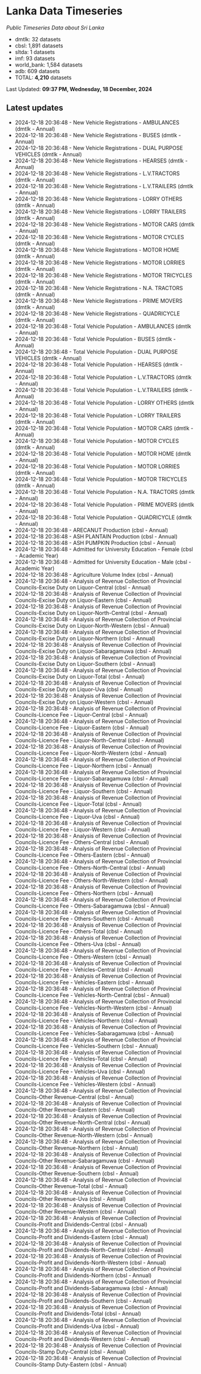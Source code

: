 # Lanka Data Timeseries
*Public Timeseries Data about Sri Lanka*

* dmtlk: 32 datasets
* cbsl: 1,891 datasets
* sltda: 1 datasets
* imf: 93 datasets
* world_bank: 1,584 datasets
* adb: 609 datasets
* TOTAL: **4,210** datasets

Last Updated: **09:37 PM, Wednesday, 18 December, 2024**

## Latest updates

* 2024-12-18 20:36:48 - New Vehicle Registrations - AMBULANCES (dmtlk - Annual)
* 2024-12-18 20:36:48 - New Vehicle Registrations - BUSES (dmtlk - Annual)
* 2024-12-18 20:36:48 - New Vehicle Registrations - DUAL PURPOSE VEHICLES (dmtlk - Annual)
* 2024-12-18 20:36:48 - New Vehicle Registrations - HEARSES (dmtlk - Annual)
* 2024-12-18 20:36:48 - New Vehicle Registrations - L.V.TRACTORS (dmtlk - Annual)
* 2024-12-18 20:36:48 - New Vehicle Registrations - L.V.TRAILERS (dmtlk - Annual)
* 2024-12-18 20:36:48 - New Vehicle Registrations - LORRY OTHERS (dmtlk - Annual)
* 2024-12-18 20:36:48 - New Vehicle Registrations - LORRY TRAILERS (dmtlk - Annual)
* 2024-12-18 20:36:48 - New Vehicle Registrations - MOTOR CARS (dmtlk - Annual)
* 2024-12-18 20:36:48 - New Vehicle Registrations - MOTOR CYCLES (dmtlk - Annual)
* 2024-12-18 20:36:48 - New Vehicle Registrations - MOTOR HOME (dmtlk - Annual)
* 2024-12-18 20:36:48 - New Vehicle Registrations - MOTOR LORRIES (dmtlk - Annual)
* 2024-12-18 20:36:48 - New Vehicle Registrations - MOTOR TRICYCLES (dmtlk - Annual)
* 2024-12-18 20:36:48 - New Vehicle Registrations - N.A. TRACTORS (dmtlk - Annual)
* 2024-12-18 20:36:48 - New Vehicle Registrations - PRIME MOVERS (dmtlk - Annual)
* 2024-12-18 20:36:48 - New Vehicle Registrations - QUADRICYCLE (dmtlk - Annual)
* 2024-12-18 20:36:48 - Total Vehicle Population - AMBULANCES (dmtlk - Annual)
* 2024-12-18 20:36:48 - Total Vehicle Population - BUSES (dmtlk - Annual)
* 2024-12-18 20:36:48 - Total Vehicle Population - DUAL PURPOSE VEHICLES (dmtlk - Annual)
* 2024-12-18 20:36:48 - Total Vehicle Population - HEARSES (dmtlk - Annual)
* 2024-12-18 20:36:48 - Total Vehicle Population - L.V.TRACTORS (dmtlk - Annual)
* 2024-12-18 20:36:48 - Total Vehicle Population - L.V.TRAILERS (dmtlk - Annual)
* 2024-12-18 20:36:48 - Total Vehicle Population - LORRY OTHERS (dmtlk - Annual)
* 2024-12-18 20:36:48 - Total Vehicle Population - LORRY TRAILERS (dmtlk - Annual)
* 2024-12-18 20:36:48 - Total Vehicle Population - MOTOR CARS (dmtlk - Annual)
* 2024-12-18 20:36:48 - Total Vehicle Population - MOTOR CYCLES (dmtlk - Annual)
* 2024-12-18 20:36:48 - Total Vehicle Population - MOTOR HOME (dmtlk - Annual)
* 2024-12-18 20:36:48 - Total Vehicle Population - MOTOR LORRIES (dmtlk - Annual)
* 2024-12-18 20:36:48 - Total Vehicle Population - MOTOR TRICYCLES (dmtlk - Annual)
* 2024-12-18 20:36:48 - Total Vehicle Population - N.A. TRACTORS (dmtlk - Annual)
* 2024-12-18 20:36:48 - Total Vehicle Population - PRIME MOVERS (dmtlk - Annual)
* 2024-12-18 20:36:48 - Total Vehicle Population - QUADRICYCLE (dmtlk - Annual)
* 2024-12-18 20:36:48 - ARECANUT Production (cbsl - Annual)
* 2024-12-18 20:36:48 - ASH PLANTAIN Production (cbsl - Annual)
* 2024-12-18 20:36:48 - ASH PUMPKIN Production (cbsl - Annual)
* 2024-12-18 20:36:48 - Admitted for University Education - Female (cbsl - Academic Year)
* 2024-12-18 20:36:48 - Admitted for University Education - Male (cbsl - Academic Year)
* 2024-12-18 20:36:48 - Agriculture Volume Index (cbsl - Annual)
* 2024-12-18 20:36:48 - Analysis of Revenue Collection of Provincial Councils-Excise Duty on Liquor-Central (cbsl - Annual)
* 2024-12-18 20:36:48 - Analysis of Revenue Collection of Provincial Councils-Excise Duty on Liquor-Eastern (cbsl - Annual)
* 2024-12-18 20:36:48 - Analysis of Revenue Collection of Provincial Councils-Excise Duty on Liquor-North-Central (cbsl - Annual)
* 2024-12-18 20:36:48 - Analysis of Revenue Collection of Provincial Councils-Excise Duty on Liquor-North-Western (cbsl - Annual)
* 2024-12-18 20:36:48 - Analysis of Revenue Collection of Provincial Councils-Excise Duty on Liquor-Northern (cbsl - Annual)
* 2024-12-18 20:36:48 - Analysis of Revenue Collection of Provincial Councils-Excise Duty on Liquor-Sabaragamuwa (cbsl - Annual)
* 2024-12-18 20:36:48 - Analysis of Revenue Collection of Provincial Councils-Excise Duty on Liquor-Southern (cbsl - Annual)
* 2024-12-18 20:36:48 - Analysis of Revenue Collection of Provincial Councils-Excise Duty on Liquor-Total (cbsl - Annual)
* 2024-12-18 20:36:48 - Analysis of Revenue Collection of Provincial Councils-Excise Duty on Liquor-Uva (cbsl - Annual)
* 2024-12-18 20:36:48 - Analysis of Revenue Collection of Provincial Councils-Excise Duty on Liquor-Western (cbsl - Annual)
* 2024-12-18 20:36:48 - Analysis of Revenue Collection of Provincial Councils-Licence Fee - Liquor-Central (cbsl - Annual)
* 2024-12-18 20:36:48 - Analysis of Revenue Collection of Provincial Councils-Licence Fee - Liquor-Eastern (cbsl - Annual)
* 2024-12-18 20:36:48 - Analysis of Revenue Collection of Provincial Councils-Licence Fee - Liquor-North-Central (cbsl - Annual)
* 2024-12-18 20:36:48 - Analysis of Revenue Collection of Provincial Councils-Licence Fee - Liquor-North-Western (cbsl - Annual)
* 2024-12-18 20:36:48 - Analysis of Revenue Collection of Provincial Councils-Licence Fee - Liquor-Northern (cbsl - Annual)
* 2024-12-18 20:36:48 - Analysis of Revenue Collection of Provincial Councils-Licence Fee - Liquor-Sabaragamuwa (cbsl - Annual)
* 2024-12-18 20:36:48 - Analysis of Revenue Collection of Provincial Councils-Licence Fee - Liquor-Southern (cbsl - Annual)
* 2024-12-18 20:36:48 - Analysis of Revenue Collection of Provincial Councils-Licence Fee - Liquor-Total (cbsl - Annual)
* 2024-12-18 20:36:48 - Analysis of Revenue Collection of Provincial Councils-Licence Fee - Liquor-Uva (cbsl - Annual)
* 2024-12-18 20:36:48 - Analysis of Revenue Collection of Provincial Councils-Licence Fee - Liquor-Western (cbsl - Annual)
* 2024-12-18 20:36:48 - Analysis of Revenue Collection of Provincial Councils-Licence Fee - Others-Central (cbsl - Annual)
* 2024-12-18 20:36:48 - Analysis of Revenue Collection of Provincial Councils-Licence Fee - Others-Eastern (cbsl - Annual)
* 2024-12-18 20:36:48 - Analysis of Revenue Collection of Provincial Councils-Licence Fee - Others-North-Central (cbsl - Annual)
* 2024-12-18 20:36:48 - Analysis of Revenue Collection of Provincial Councils-Licence Fee - Others-North-Western (cbsl - Annual)
* 2024-12-18 20:36:48 - Analysis of Revenue Collection of Provincial Councils-Licence Fee - Others-Northern (cbsl - Annual)
* 2024-12-18 20:36:48 - Analysis of Revenue Collection of Provincial Councils-Licence Fee - Others-Sabaragamuwa (cbsl - Annual)
* 2024-12-18 20:36:48 - Analysis of Revenue Collection of Provincial Councils-Licence Fee - Others-Southern (cbsl - Annual)
* 2024-12-18 20:36:48 - Analysis of Revenue Collection of Provincial Councils-Licence Fee - Others-Total (cbsl - Annual)
* 2024-12-18 20:36:48 - Analysis of Revenue Collection of Provincial Councils-Licence Fee - Others-Uva (cbsl - Annual)
* 2024-12-18 20:36:48 - Analysis of Revenue Collection of Provincial Councils-Licence Fee - Others-Western (cbsl - Annual)
* 2024-12-18 20:36:48 - Analysis of Revenue Collection of Provincial Councils-Licence Fee - Vehicles-Central (cbsl - Annual)
* 2024-12-18 20:36:48 - Analysis of Revenue Collection of Provincial Councils-Licence Fee - Vehicles-Eastern (cbsl - Annual)
* 2024-12-18 20:36:48 - Analysis of Revenue Collection of Provincial Councils-Licence Fee - Vehicles-North-Central (cbsl - Annual)
* 2024-12-18 20:36:48 - Analysis of Revenue Collection of Provincial Councils-Licence Fee - Vehicles-North-Western (cbsl - Annual)
* 2024-12-18 20:36:48 - Analysis of Revenue Collection of Provincial Councils-Licence Fee - Vehicles-Northern (cbsl - Annual)
* 2024-12-18 20:36:48 - Analysis of Revenue Collection of Provincial Councils-Licence Fee - Vehicles-Sabaragamuwa (cbsl - Annual)
* 2024-12-18 20:36:48 - Analysis of Revenue Collection of Provincial Councils-Licence Fee - Vehicles-Southern (cbsl - Annual)
* 2024-12-18 20:36:48 - Analysis of Revenue Collection of Provincial Councils-Licence Fee - Vehicles-Total (cbsl - Annual)
* 2024-12-18 20:36:48 - Analysis of Revenue Collection of Provincial Councils-Licence Fee - Vehicles-Uva (cbsl - Annual)
* 2024-12-18 20:36:48 - Analysis of Revenue Collection of Provincial Councils-Licence Fee - Vehicles-Western (cbsl - Annual)
* 2024-12-18 20:36:48 - Analysis of Revenue Collection of Provincial Councils-Other Revenue-Central (cbsl - Annual)
* 2024-12-18 20:36:48 - Analysis of Revenue Collection of Provincial Councils-Other Revenue-Eastern (cbsl - Annual)
* 2024-12-18 20:36:48 - Analysis of Revenue Collection of Provincial Councils-Other Revenue-North-Central (cbsl - Annual)
* 2024-12-18 20:36:48 - Analysis of Revenue Collection of Provincial Councils-Other Revenue-North-Western (cbsl - Annual)
* 2024-12-18 20:36:48 - Analysis of Revenue Collection of Provincial Councils-Other Revenue-Northern (cbsl - Annual)
* 2024-12-18 20:36:48 - Analysis of Revenue Collection of Provincial Councils-Other Revenue-Sabaragamuwa (cbsl - Annual)
* 2024-12-18 20:36:48 - Analysis of Revenue Collection of Provincial Councils-Other Revenue-Southern (cbsl - Annual)
* 2024-12-18 20:36:48 - Analysis of Revenue Collection of Provincial Councils-Other Revenue-Total (cbsl - Annual)
* 2024-12-18 20:36:48 - Analysis of Revenue Collection of Provincial Councils-Other Revenue-Uva (cbsl - Annual)
* 2024-12-18 20:36:48 - Analysis of Revenue Collection of Provincial Councils-Other Revenue-Western (cbsl - Annual)
* 2024-12-18 20:36:48 - Analysis of Revenue Collection of Provincial Councils-Profit and Dividends-Central (cbsl - Annual)
* 2024-12-18 20:36:48 - Analysis of Revenue Collection of Provincial Councils-Profit and Dividends-Eastern (cbsl - Annual)
* 2024-12-18 20:36:48 - Analysis of Revenue Collection of Provincial Councils-Profit and Dividends-North-Central (cbsl - Annual)
* 2024-12-18 20:36:48 - Analysis of Revenue Collection of Provincial Councils-Profit and Dividends-North-Western (cbsl - Annual)
* 2024-12-18 20:36:48 - Analysis of Revenue Collection of Provincial Councils-Profit and Dividends-Northern (cbsl - Annual)
* 2024-12-18 20:36:48 - Analysis of Revenue Collection of Provincial Councils-Profit and Dividends-Sabaragamuwa (cbsl - Annual)
* 2024-12-18 20:36:48 - Analysis of Revenue Collection of Provincial Councils-Profit and Dividends-Southern (cbsl - Annual)
* 2024-12-18 20:36:48 - Analysis of Revenue Collection of Provincial Councils-Profit and Dividends-Total (cbsl - Annual)
* 2024-12-18 20:36:48 - Analysis of Revenue Collection of Provincial Councils-Profit and Dividends-Uva (cbsl - Annual)
* 2024-12-18 20:36:48 - Analysis of Revenue Collection of Provincial Councils-Profit and Dividends-Western (cbsl - Annual)
* 2024-12-18 20:36:48 - Analysis of Revenue Collection of Provincial Councils-Stamp Duty-Central (cbsl - Annual)
* 2024-12-18 20:36:48 - Analysis of Revenue Collection of Provincial Councils-Stamp Duty-Eastern (cbsl - Annual)